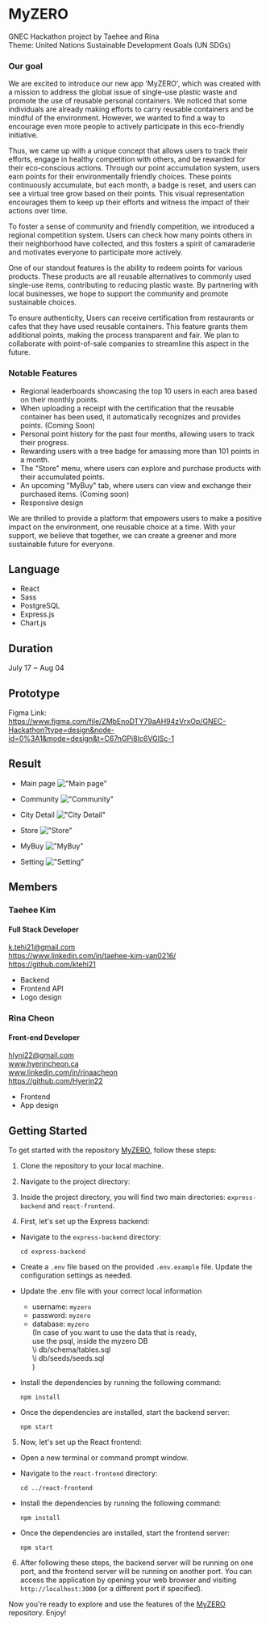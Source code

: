 # MyZERO
GNEC Hackathon project by Taehee and Rina 
<br />
Theme: United Nations Sustainable Development Goals (UN SDGs)

### Our goal
We are excited to introduce our new app 'MyZERO', which was created with a mission to address the global issue of single-use plastic waste and promote the use of reusable personal containers. We noticed that some individuals are already making efforts to carry reusable containers and be mindful of the environment. However, we wanted to find a way to encourage even more people to actively participate in this eco-friendly initiative.

Thus, we came up with a unique concept that allows users to track their efforts, engage in healthy competition with others, and be rewarded for their eco-conscious actions. Through our point accumulation system, users earn points for their environmentally friendly choices. These points continuously accumulate, but each month, a badge is reset, and users can see a virtual tree grow based on their points. This visual representation encourages them to keep up their efforts and witness the impact of their actions over time.

To foster a sense of community and friendly competition, we introduced a regional competition system. Users can check how many points others in their neighborhood have collected, and this fosters a spirit of camaraderie and motivates everyone to participate more actively.

One of our standout features is the ability to redeem points for various products. These products are all reusable alternatives to commonly used single-use items, contributing to reducing plastic waste. By partnering with local businesses, we hope to support the community and promote sustainable choices.

To ensure authenticity, Users can receive certification from restaurants or cafes that they have used reusable containers. This feature grants them additional points, making the process transparent and fair. We plan to collaborate with point-of-sale companies to streamline this aspect in the future.

### Notable Features 

- Regional leaderboards showcasing the top 10 users in each area based on their monthly points.
- When uploading a receipt with the certification that the reusable container has been used, it automatically recognizes and provides points. (Coming Soon)
- Personal point history for the past four months, allowing users to track their progress.
- Rewarding users with a tree badge for amassing more than 101 points in a month.
- The "Store" menu, where users can explore and purchase products with their accumulated points.
- An upcoming "MyBuy" tab, where users can view and exchange their purchased items. (Coming soon)
- Responsive design

We are thrilled to provide a platform that empowers users to make a positive impact on the environment, one reusable choice at a time. With your support, we believe that together, we can create a greener and more sustainable future for everyone.


## Language
- React
- Sass
- PostgreSQL
- Express.js
- Chart.js

## Duration
July 17 ~ Aug 04

## Prototype
Figma Link: <br />
https://www.figma.com/file/ZMbEnoDTY79aAH94zVrxOp/GNEC-Hackathon?type=design&node-id=0%3A1&mode=design&t=C67nGPi8Ic6VGlSc-1

## Result
- Main page
!["Main page"](https://raw.githubusercontent.com/ktehi21/MyZERO/main/react-front-end/assets/MyZERO01_Home.png)

- Community
!["Community"](https://raw.githubusercontent.com/ktehi21/MyZERO/main/react-front-end/assets/MyZERO02_Community.png)

- City Detail
!["City Detail"](https://raw.githubusercontent.com/ktehi21/MyZERO/main/react-front-end/assets/MyZERO03_City.png)

- Store
!["Store"](https://raw.githubusercontent.com/ktehi21/MyZERO/main/react-front-end/assets/MyZERO04_Store.png)

- MyBuy
!["MyBuy"](https://raw.githubusercontent.com/ktehi21/MyZERO/main/react-front-end/assets/MyZERO05_MyBuy.png)

- Setting
!["Setting"](https://raw.githubusercontent.com/ktehi21/MyZERO/main/react-front-end/assets/MyZERO06_Setting.png)


## Members 
### Taehee Kim 
#### Full Stack Developer  
k.tehi21@gmail.com     
https://www.linkedin.com/in/taehee-kim-van0216/           
https://github.com/ktehi21 
- Backend
- Frontend API
- Logo design
 

### Rina Cheon 
#### Front-end Developer  
hlyni22@gmail.com     
www.hyerincheon.ca      
www.linkedin.com/in/rinaacheon      
https://github.com/Hyerin22
- Frontend 
- App design


## **Getting Started**

To get started with the repository [MyZERO](https://github.com/ktehi21/MyZERO), follow these steps:

1. Clone the repository to your local machine.
2. Navigate to the project directory:

3. Inside the project directory, you will find two main directories: `express-backend` and `react-frontend`.

4. First, let's set up the Express backend:

- Navigate to the `express-backend` directory:

  ```
  cd express-backend
  ```

- Create a `.env` file based on the provided `.env.example` file. Update the configuration settings as needed.

- Update the .env file with your correct local information 
  - username: `myzero` 
  - password: `myzero` 
  - database: `myzero`                   
  (In case of you want to use the data that is ready,               
  use the psql, inside the myzero DB                 
    \i db/schema/tables.sql                    
    \i db/seeds/seeds.sql  
  )

- Install the dependencies by running the following command:

  ```
  npm install
  ```

- Once the dependencies are installed, start the backend server:
  ```
  npm start
  ```

5. Now, let's set up the React frontend:

- Open a new terminal or command prompt window.

- Navigate to the `react-frontend` directory:

  ```
  cd ../react-frontend
  ```

- Install the dependencies by running the following command:

  ```
  npm install
  ```

- Once the dependencies are installed, start the frontend server:
  ```
  npm start
  ```

6. After following these steps, the backend server will be running on one port, and the frontend server will be running on another port. You can access the application by opening your web browser and visiting `http://localhost:3000` (or a different port if specified).

Now you're ready to explore and use the features of the [MyZERO](https://github.com/ktehi21/MyZERO) repository. Enjoy!
